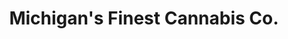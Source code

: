 ---
title: "Michigan's Finest Cannabis Co."
url: /wayne/michigans-finest-cannabis-co/
shop: cannabis
---